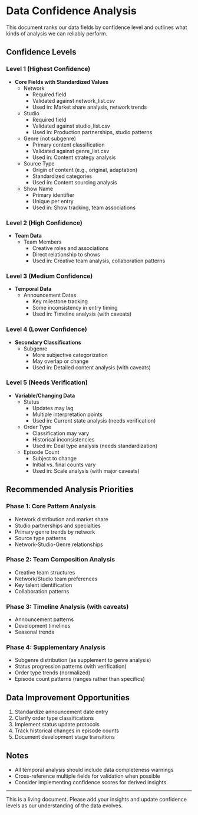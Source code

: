 # Data Confidence Analysis

This document ranks our data fields by confidence level and outlines what kinds of analysis we can reliably perform.

## Confidence Levels

### Level 1 (Highest Confidence)
- **Core Fields with Standardized Values**
  - Network
    - Required field
    - Validated against network_list.csv
    - Used in: Market share analysis, network trends
  - Studio
    - Required field
    - Validated against studio_list.csv
    - Used in: Production partnerships, studio patterns
  - Genre (not subgenre)
    - Primary content classification
    - Validated against genre_list.csv
    - Used in: Content strategy analysis
  - Source Type
    - Origin of content (e.g., original, adaptation)
    - Standardized categories
    - Used in: Content sourcing analysis
  - Show Name
    - Primary identifier
    - Unique per entry
    - Used in: Show tracking, team associations

### Level 2 (High Confidence)
- **Team Data**
  - Team Members
    - Creative roles and associations
    - Direct relationship to shows
    - Used in: Creative team analysis, collaboration patterns

### Level 3 (Medium Confidence)
- **Temporal Data**
  - Announcement Dates
    - Key milestone tracking
    - Some inconsistency in entry timing
    - Used in: Timeline analysis (with caveats)

### Level 4 (Lower Confidence)
- **Secondary Classifications**
  - Subgenre
    - More subjective categorization
    - May overlap or change
    - Used in: Detailed content analysis (with caveats)

### Level 5 (Needs Verification)
- **Variable/Changing Data**
  - Status
    - Updates may lag
    - Multiple interpretation points
    - Used in: Current state analysis (needs verification)
  - Order Type
    - Classification may vary
    - Historical inconsistencies
    - Used in: Deal type analysis (needs standardization)
  - Episode Count
    - Subject to change
    - Initial vs. final counts vary
    - Used in: Scale analysis (with major caveats)

## Recommended Analysis Priorities

### Phase 1: Core Pattern Analysis
- Network distribution and market share
- Studio partnerships and specialties
- Primary genre trends by network
- Source type patterns
- Network-Studio-Genre relationships

### Phase 2: Team Composition Analysis
- Creative team structures
- Network/Studio team preferences
- Key talent identification
- Collaboration patterns

### Phase 3: Timeline Analysis (with caveats)
- Announcement patterns
- Development timelines
- Seasonal trends

### Phase 4: Supplementary Analysis
- Subgenre distribution (as supplement to genre analysis)
- Status progression patterns (with verification)
- Order type trends (normalized)
- Episode count patterns (ranges rather than specifics)

## Data Improvement Opportunities
1. Standardize announcement date entry
2. Clarify order type classifications
3. Implement status update protocols
4. Track historical changes in episode counts
5. Document development stage transitions

## Notes
- All temporal analysis should include data completeness warnings
- Cross-reference multiple fields for validation when possible
- Consider implementing confidence scores for derived insights

---
This is a living document. Please add your insights and update confidence levels as our understanding of the data evolves.
